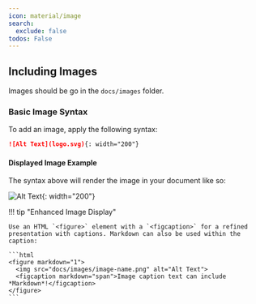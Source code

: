 ```yaml
---
icon: material/image
search:
  exclude: false
todos: False
---
```


## Including Images

Images should be go in the `docs/images` folder.


### Basic Image Syntax

To add an image, apply the following syntax:

```markdown
![Alt Text](logo.svg){: width="200"}
```

#### Displayed Image Example

The syntax above will render the image in your document like so:

![Alt Text](logo.svg){: width="200"}

!!! tip "Enhanced Image Display"

    Use an HTML `<figure>` element with a `<figcaption>` for a refined presentation with captions. Markdown can also be used within the caption:

    ```html
    <figure markdown="1">
      <img src="docs/images/image-name.png" alt="Alt Text">
      <figcaption markdown="span">Image caption text can include *Markdown*!</figcaption>
    </figure>
    ```
